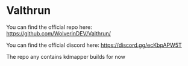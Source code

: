 # Valthrun
You can find the official repo here: https://github.com/WolverinDEV/Valthrun/

You can find the official discord here: https://discord.gg/ecKbpAPW5T

The repo any contains kdmapper builds for now
